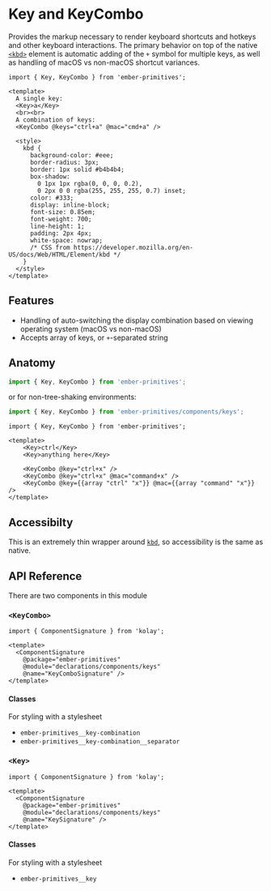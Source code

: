 # Key and KeyCombo

Provides the markup necessary to render keyboard shortcuts and hotkeys and other keyboard interactions. The primary behavior on top of the native [`<kbd>`][mdn-kbd] element is automatic adding of the `+` symbol for multiple keys, as well as handling of macOS vs non-macOS shortcut variances.

[mdn-kbd]: https://developer.mozilla.org/en-US/docs/Web/HTML/Element/kbd

<div class="featured-demo">

```gjs live preview
import { Key, KeyCombo } from 'ember-primitives';

<template>
  A single key:
  <Key>a</Key>
  <br><br>
  A combination of keys: 
  <KeyCombo @keys="ctrl+a" @mac="cmd+a" />

  <style>
    kbd {
      background-color: #eee;
      border-radius: 3px;
      border: 1px solid #b4b4b4;
      box-shadow:
        0 1px 1px rgba(0, 0, 0, 0.2),
        0 2px 0 0 rgba(255, 255, 255, 0.7) inset;
      color: #333;
      display: inline-block;
      font-size: 0.85em;
      font-weight: 700;
      line-height: 1;
      padding: 2px 4px;
      white-space: nowrap;
      /* CSS from https://developer.mozilla.org/en-US/docs/Web/HTML/Element/kbd */
    } 
  </style>
</template>
```

</div>

## Features

* Handling of auto-switching the display combination based on viewing operating system (macOS vs non-macOS)
* Accepts array of keys, or `+`-separated string

## Anatomy

```js 
import { Key, KeyCombo } from 'ember-primitives';
```

or for non-tree-shaking environments:
```js 
import { Key, KeyCombo } from 'ember-primitives/components/keys';
```


```gjs 
import { Key, KeyCombo } from 'ember-primitives';

<template>
    <Key>ctrl</Key>
    <Key>anything here</Key>

    <KeyCombo @key="ctrl+x" />
    <KeyCombo @key="ctrl+x" @mac="command+x" />
    <KeyCombo @key={{array "ctrl" "x"}} @mac={{array "command" "x"}} />
</template>
```

## Accessibilty

This is an extremely thin wrapper around [`kbd`][mdn-kbd], so accessibility is the same as native.

## API Reference

There are two components in this module

### `<KeyCombo>`

```gjs live no-shadow
import { ComponentSignature } from 'kolay';

<template>
  <ComponentSignature 
    @package="ember-primitives" 
    @module="declarations/components/keys" 
    @name="KeyComboSignature" />
</template>
```

#### Classes

For styling with a stylesheet

- `ember-primitives__key-combination`
- `ember-primitives__key-combination__separator`

### `<Key>`

```gjs live no-shadow
import { ComponentSignature } from 'kolay';

<template>
  <ComponentSignature 
    @package="ember-primitives" 
    @module="declarations/components/keys" 
    @name="KeySignature" />
</template>
```

#### Classes

For styling with a stylesheet

- `ember-primitives__key`


